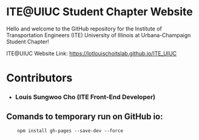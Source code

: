 # ITE@UIUC Student Chapter Website
Hello and welcome to the GitHub repository for the Institute of Transportation Engineers (ITE) University of Illinois at Urbana-Champaign Student Chapter!

ITE@UIUC Website Link: https://lotlouischoitslab.github.io/ITE_UIUC


# Contributors

- ### Louis Sungwoo Cho (ITE Front-End Developer)


## Comands to temporary run on GitHub io: 

        npm install gh-pages --save-dev --force 
